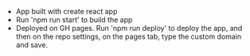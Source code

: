 * App built with create react app
* Run 'npm run start' to build the app
* Deployed on GH pages. Run 'npm run deploy' to deploy the app, and then on the repo settings, on the pages tab, type the custom domain and save.